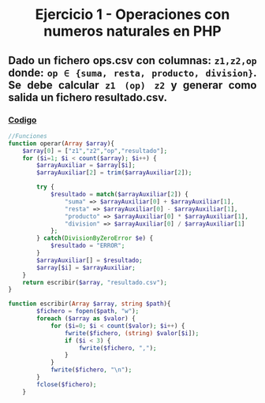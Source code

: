 <div align="center">

# Ejercicio 1 - Operaciones con numeros naturales en PHP

<div align="justify">

## Dado un fichero ops.csv con columnas: `z1,z2,op` donde: `op ∈ {suma, resta, producto, division}`. Se debe calcular `z1 (op) z2` y generar como salida un fichero resultado.csv.

### [Codigo](https://github.com/ATPRodriguez/AED/tree/main/Archivos-en-php/src/public/Ejercicio1)
```php
//Funciones
function operar(Array $array){
    $array[0] = ["z1","z2","op","resultado"];
    for ($i=1; $i < count($array); $i++) {
        $arrayAuxiliar = $array[$i];
        $arrayAuxiliar[2] = trim($arrayAuxiliar[2]);

        try {
            $resultado = match($arrayAuxiliar[2]) {
                "suma" => $arrayAuxiliar[0] + $arrayAuxiliar[1],
                "resta" => $arrayAuxiliar[0] - $arrayAuxiliar[1],
                "producto" => $arrayAuxiliar[0] * $arrayAuxiliar[1],
                "division" => $arrayAuxiliar[0] / $arrayAuxiliar[1]
            };
        } catch(DivisionByZeroError $e) {
            $resultado = "ERROR";
        }
        $arrayAuxiliar[] = $resultado;
        $array[$i] = $arrayAuxiliar;
    }
    return escribir($array, "resultado.csv");
}

function escribir(Array $array, string $path){
        $fichero = fopen($path, "w");
        foreach ($array as $valor) {
            for ($i=0; $i < count($valor); $i++) { 
                fwrite($fichero, (string) $valor[$i]);
                if ($i < 3) {
                    fwrite($fichero, ",");
                }
            }
            fwrite($fichero, "\n");
        }
        fclose($fichero);
    }
```

</div>

</div>